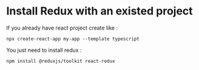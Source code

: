 # Install Redux with an existed project
If you already have react project create like :

```
npx create-react-app my-app --template typescript
```

You just need to install redux :

```
npm install @reduxjs/toolkit react-redux
```

